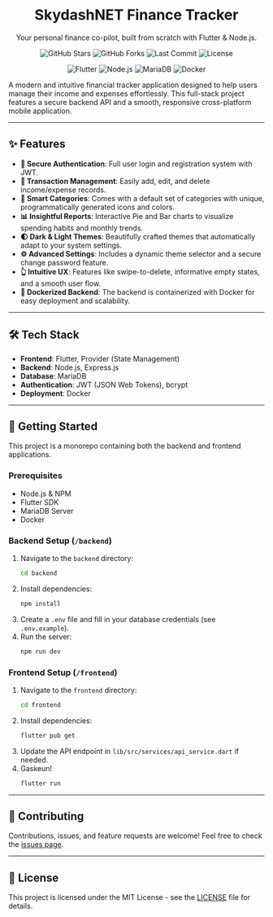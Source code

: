 <div align="center">
  <h1>SkydashNET Finance Tracker</h1>
  <p>Your personal finance co-pilot, built from scratch with Flutter & Node.js.</p>
  
  <p>
    <img src="https://img.shields.io/github/stars/skydashnet/skydash-finance-tracker?style=for-the-badge" alt="GitHub Stars">
    <img src="https://img.shields.io/github/forks/skydashnet/skydash-finance-tracker?style=for-the-badge" alt="GitHub Forks">
    <img src="https://img.shields.io/github/last-commit/skydashnet/skydash-finance-tracker?style=for-the-badge" alt="Last Commit">
    <img src="https://img.shields.io/github/license/skydashnet/skydash-finance-tracker?style=for-the-badge" alt="License">
  </p>
  
  <p>
    <img src="https://img.shields.io/badge/Flutter-02569B?style=for-the-badge&logo=flutter&logoColor=white" alt="Flutter">
    <img src="https://img.shields.io/badge/Node.js-339933?style=for-the-badge&logo=nodedotjs&logoColor=white" alt="Node.js">
    <img src="https://img.shields.io/badge/MariaDB-003545?style=for-the-badge&logo=mariadb&logoColor=white" alt="MariaDB">
    <img src="https://img.shields.io/badge/Docker-2496ED?style=for-the-badge&logo=docker&logoColor=white" alt="Docker">
  </p>
</div>

A modern and intuitive financial tracker application designed to help users manage their income and expenses effortlessly. This full-stack project features a secure backend API and a smooth, responsive cross-platform mobile application.

---

## ✨ Features

- **🔐 Secure Authentication**: Full user login and registration system with JWT.
- **💸 Transaction Management**: Easily add, edit, and delete income/expense records.
- **🎨 Smart Categories**: Comes with a default set of categories with unique, programmatically generated icons and colors.
- **📊 Insightful Reports**: Interactive Pie and Bar charts to visualize spending habits and monthly trends.
- **🌓 Dark & Light Themes**: Beautifully crafted themes that automatically adapt to your system settings.
- **⚙️ Advanced Settings**: Includes a dynamic theme selector and a secure change password feature.
- **👆 Intuitive UX**: Features like swipe-to-delete, informative empty states, and a smooth user flow.
- **🐳 Dockerized Backend**: The backend is containerized with Docker for easy deployment and scalability.

---



## 🛠️ Tech Stack

- **Frontend**: Flutter, Provider (State Management)
- **Backend**: Node.js, Express.js
- **Database**: MariaDB
- **Authentication**: JWT (JSON Web Tokens), bcrypt
- **Deployment**: Docker

---

## 🚀 Getting Started

This project is a monorepo containing both the backend and frontend applications.

### Prerequisites

- Node.js & NPM
- Flutter SDK
- MariaDB Server
- Docker

### Backend Setup (`/backend`)

1.  Navigate to the `backend` directory:
    ```bash
    cd backend
    ```
2.  Install dependencies:
    ```bash
    npm install
    ```
3.  Create a `.env` file and fill in your database credentials (see `.env.example`).
4.  Run the server:
    ```bash
    npm run dev
    ```

### Frontend Setup (`/frontend`)

1.  Navigate to the `frontend` directory:
    ```bash
    cd frontend
    ```
2.  Install dependencies:
    ```bash
    flutter pub get
    ```
3.  Update the API endpoint in `lib/src/services/api_service.dart` if needed.
4.  Gaskeun!
    ```bash
    flutter run
    ```
---

## 🤝 Contributing

Contributions, issues, and feature requests are welcome! Feel free to check the [issues page](https://github.com/skydashnet/skydash-finance-tracker/issues).

---

## 📄 License

This project is licensed under the MIT License - see the [LICENSE](LICENSE.md) file for details.